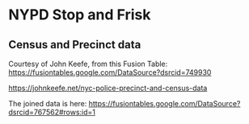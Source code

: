 # NYPD Stop and Frisk



## Census and Precinct data

Courtesy of John Keefe, from this Fusion Table:
https://fusiontables.google.com/DataSource?dsrcid=749930

https://johnkeefe.net/nyc-police-precinct-and-census-data

The joined data is here:
https://fusiontables.google.com/DataSource?dsrcid=767562#rows:id=1
